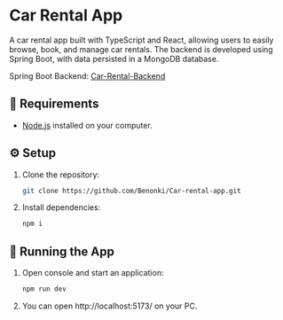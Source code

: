 # Car Rental App

A car rental app built with TypeScript and React, allowing users to easily browse, book, and manage car rentals.
The backend is developed using Spring Boot, with data persisted in a MongoDB database.


Spring Boot Backend: <a href="https://github.com/KacperMichalak2002/Car-Rental-Backend"> Car-Rental-Backend </a>
## 📝 Requirements

- <a href="https://nodejs.org/en" target="_blank">Node.js</a> installed on your computer.

## ⚙️ Setup
1. Clone the repository:
   ```bash
   git clone https://github.com/Benonki/Car-rental-app.git
   ```
2. Install dependencies:
   ```bash
   npm i
   ```
   
## 🚀 Running the App
1. Open console and start an application:
   ```bash
   npm run dev
   ```
2. You can open http://localhost:5173/ on your PC.
